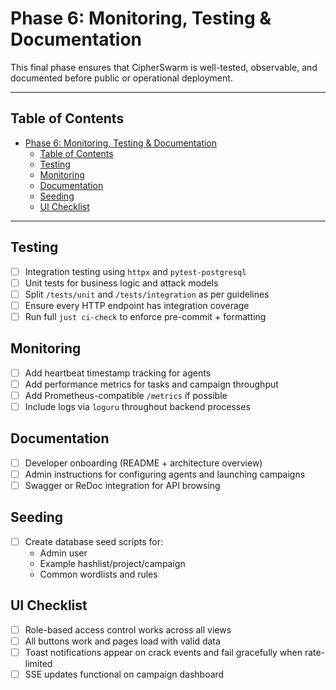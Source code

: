 # Phase 6: Monitoring, Testing & Documentation

This final phase ensures that CipherSwarm is well-tested, observable, and documented before public or operational deployment.

---

## Table of Contents

<!-- mdformat-toc start --slug=github --no-anchors --maxlevel=2 --minlevel=1 -->

- [Phase 6: Monitoring, Testing & Documentation](#phase-6-monitoring-testing--documentation)
  - [Table of Contents](#table-of-contents)
  - [Testing](#testing)
  - [Monitoring](#monitoring)
  - [Documentation](#documentation)
  - [Seeding](#seeding)
  - [UI Checklist](#ui-checklist)

<!-- mdformat-toc end -->

---

## Testing

- [ ] Integration testing using `httpx` and `pytest-postgresql`
- [ ] Unit tests for business logic and attack models
- [ ] Split `/tests/unit` and `/tests/integration` as per guidelines
- [ ] Ensure every HTTP endpoint has integration coverage
- [ ] Run full `just ci-check` to enforce pre-commit + formatting

## Monitoring

- [ ] Add heartbeat timestamp tracking for agents
- [ ] Add performance metrics for tasks and campaign throughput
- [ ] Add Prometheus-compatible `/metrics` if possible
- [ ] Include logs via `loguru` throughout backend processes

## Documentation

- [ ] Developer onboarding (README + architecture overview)
- [ ] Admin instructions for configuring agents and launching campaigns
- [ ] Swagger or ReDoc integration for API browsing

## Seeding

- [ ] Create database seed scripts for:
    - Admin user
    - Example hashlist/project/campaign
    - Common wordlists and rules

## UI Checklist

- [ ] Role-based access control works across all views
- [ ] All buttons work and pages load with valid data
- [ ] Toast notifications appear on crack events and fail gracefully when rate-limited
- [ ] SSE updates functional on campaign dashboard
